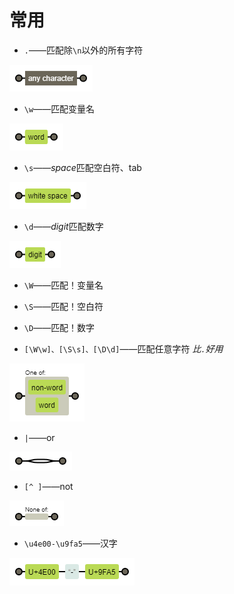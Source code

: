 

# 常用

- `.`——匹配除`\n`以外的所有字符

![](常用.assets/..png)

- `\w`——匹配变量名

![w](常用.assets/w.png)

- `\s`——*space*匹配空白符、tab

![s](常用.assets/s.png)

- `\d`——*digit*匹配数字

![d](常用.assets/d.png)

- `\W`——匹配！变量名

- `\S`——匹配！空白符

- `\D`——匹配！数字

- `[\W\w]、[\S\s]、[\D\d]`——匹配任意字符 *比`.`好用*

![[Ww]](常用.assets/[Ww].png)

- `|`——or

![or](常用.assets/or.png)

- `[^ ]`——not

![not](常用.assets/not.png)

- `\u4e00-\u9fa5`——汉字

![Hans](常用.assets/Hans.png)

